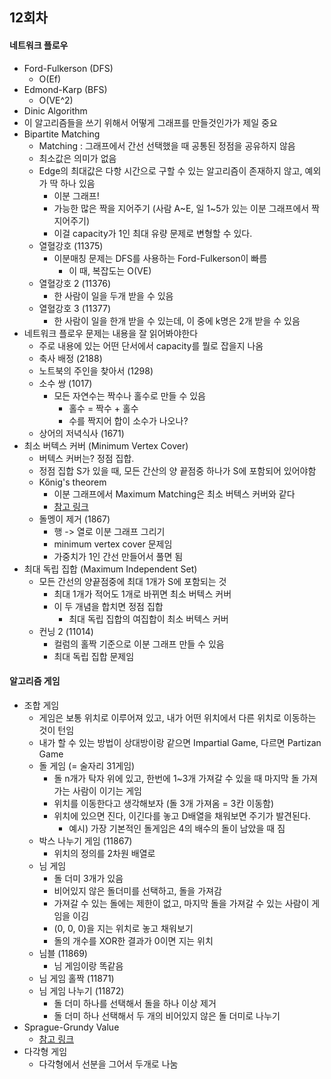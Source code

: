 ## 12회차

#### 네트워크 플로우
* Ford-Fulkerson (DFS)
    * O(Ef)
* Edmond-Karp (BFS)
    * O(VE^2)
* Dinic Algorithm
* 이 알고리즘들을 쓰기 위해서 어떻게 그래프를 만들것인가가 제일 중요
* Bipartite Matching
    * Matching : 그래프에서 간선 선택했을 때 공통된 정점을 공유하지 않음
    * 최소값은 의미가 없음
    * Edge의 최대값은 다항 시간으로 구할 수 있는 알고리즘이 존재하지 않고, 예외가 딱 하나 있음
        * 이분 그래프!
        * 가능한 많은 짝을 지어주기 (사람 A~E, 일 1~5가 있는 이분 그래프에서 짝지어주기)
        * 이걸 capacity가 1인 최대 유량 문제로 변형할 수 있다.
    * 열혈강호 (11375)
        * 이분매칭 문제는 DFS를 사용하는 Ford-Fulkerson이 빠름
            * 이 때, 복잡도는 O(VE)
    * 열혈강호 2 (11376)
        * 한 사람이 일을 두개 받을 수 있음
    * 열혈강호 3 (11377)
        * 한 사람이 일을 한개 받을 수 있는데, 이 중에 k명은 2개 받을 수 있음
* 네트워크 플로우 문제는 내용을 잘 읽어봐야한다
    * 주로 내용에 있는 어떤 단서에서 capacity를 뭘로 잡을지 나옴
    * 축사 배정 (2188)
    * 노트북의 주인을 찾아서 (1298)
    * 소수 쌍 (1017)
        * 모든 자연수는 짝수나 홀수로 만들 수 있음
            * 홀수 = 짝수 + 홀수
            * 수를 짝지어 합이 소수가 나오나?
    * 상어의 저녁식사 (1671)
* 최소 버텍스 커버 (Minimum Vertex Cover)
    * 버텍스 커버는? 정점 집합.
    * 정점 집합 S가 있을 때, 모든 간산의 양 끝점중 하나가 S에 포함되어 있어야함
    * Kőnig's theorem
        * 이분 그래프에서 Maximum Matching은 최소 버텍스 커버와 같다
        * [참고 링크](https://ko.wikipedia.org/wiki/%EC%9D%B4%EB%B6%84_%EA%B7%B8%EB%9E%98%ED%94%84)
    * 돌멩이 제거 (1867)
        * 행 -> 열로 이분 그래프 그리기
        * minimum vertex cover 문제임
        * 가중치가 1인 간선 만들어서 풀면 됨
* 최대 독립 집합 (Maximum Independent Set)
    * 모든 간선의 양끝점중에 최대 1개가 S에 포함되는 것
        * 최대 1개가 적어도 1개로 바뀌면 최소 버텍스 커버
        * 이 두 개념을 합치면 정점 집합
            * 최대 독립 집합의 여집합이 최소 버텍스 커버
    * 컨닝 2 (11014)
        * 컬럼의 홀짝 기준으로 이분 그래프 만들 수 있음
        * 최대 독립 집합 문제임

#### 알고리즘 게임
* 조합 게임
    * 게임은 보통 위치로 이루어져 있고, 내가 어떤 위치에서 다른 위치로 이동하는 것이 턴임
    * 내가 할 수 있는 방법이 상대방이랑 같으면 Impartial Game, 다르면 Partizan Game
    * 돌 게임 (= 술자리 31게임)
        * 돌 n개가 탁자 위에 있고, 한번에 1~3개 가져갈 수 있을 때 마지막 돌 가져가는 사람이 이기는 게임
        * 위치를 이동한다고 생각해보자 (돌 3개 가져옴 = 3칸 이동함)
        * 위치에 있으면 진다, 이긴다를 놓고 D배열을 채워보면 주기가 발견된다.
            * 예시) 가장 기본적인 돌게임은 4의 배수의 돌이 남았을 때 짐
    * 박스 나누기 게임 (11867)
        * 위치의 정의를 2차원 배열로
    * 님 게임
        * 돌 더미 3개가 있음
        * 비어있지 않은 돌더미를 선택하고, 돌을 가져감
        * 가져갈 수 있는 돌에는 제한이 없고, 마지막 돌을 가져갈 수 있는 사람이 게임을 이김
        * (0, 0, 0)을 지는 위치로 놓고 채워보기
        * 돌의 개수를 XOR한 결과가 0이면 지는 위치
    * 님블 (11869)
        * 님 게임이랑 똑같음
    * 님 게임 홀짝 (11871)
    * 님 게임 나누기 (11872)
        * 돌 더미 하나를 선택해서 돌을 하나 이상 제거
        * 돌 더미 하나 선택해서 두 개의 비어있지 않은 돌 더미로 나누기
* Sprague-Grundy Value
    * [참고 링크](https://en.wikipedia.org/wiki/Sprague%E2%80%93Grundy_theorem)
* 다각형 게임
    * 다각형에서 선분을 그어서 두개로 나눔
    